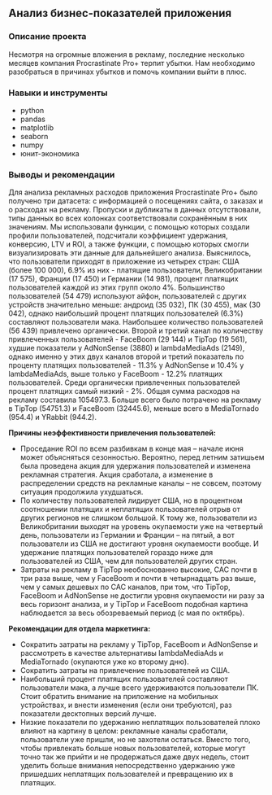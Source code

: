 ## Анализ бизнес-показателей приложения

### Описание проекта
Несмотря на огромные вложения в рекламу, последние несколько месяцев компания Procrastinate Pro+ терпит убытки. Нам необходимо разобраться в причинах убытков и помочь компании выйти в плюс.

### Навыки и инструменты
+ python
+ pandas
+ matplotlib
+ seaborn
+ numpy
+ юнит-экономика

### Выводы и рекомендации
Для анализа рекламных расходов приложения Procrastinate Pro+ было получено три датасета: с информацией о посещениях сайта, о заказах и о расходах на рекламу. Пропуски и дубликаты в данных отсутствовали, типы данных во всех колонках соответствовали сохранённым в них значениям. Мы использовали функции, с помощью которых создали профили пользователей, подсчитали коэффициент удержания, конверсию, LTV и ROI, а также функции, с помощью которых смогли визуализировать эти данные для дальнейшего анализа. Выяснилось, что пользователи приходят в приложение из четырех стран: США (более 100 000), 6.9% из них - платящие пользователи, Великобритании (17 575), Франции (17 450) и Германии (14 981), процент платящих пользователей каждой из этих групп около 4%. Большинство пользователей (54 479) используют айфон, пользователей с других устройств значительно меньше: андроид (35 032), ПК (30 455), мак (30 042), однако наибольший процент платящих пользователей (6.3%) составляют пользователи мака. Наибольшее количество пользователей (56 439) привлечено органически. Второй и третий канал по количеству привлеченных пользователей - FaceBoom (29 144) и TipTop (19 561), худшие показатели у AdNonSense (3880) и lambdaMediaAds (2149), однако именно у этих двух каналов второй и третий показатель по проценту платящих пользователей - 11.3% у AdNonSense и 10.4% у lambdaMediaAds, выше только у FaceBoom - 12.2% платящих пользователей. Среди органически привлеченных пользователей процент платящих самый низкий - 2%. Общая сумма расходов на рекламу составила 105497.3. Больше всего было потрачено на рекламу в TipTop (54751.3) и FaceBoom (32445.6), меньше всего в MediaTornado (954.4) и YRabbit (944.2).

**Причины неэффективности привлечения пользователей:**

+ Проседание ROI по всем разбивкам в конце мая – начале июня может объясняться сезонностью. Вероятно, перед летним затишьем была проведена акция для удержания пользователей и изменена рекламная стратегия. Акция сработала, а изменение в распределении средств на рекламные каналы – не совсем, поэтому ситуация продолжила ухудшаться.
+ По количеству пользователей лидирует США, но в процентном соотношении платящих и неплатящих пользователей отрыв от других регионов не слишком большой. К тому же, пользователи из Великобритании выходят на уровень окупаемости уже на четвертый день, пользователи из Германии и Франции – на пятый, а вот пользователи из США не достигают уровня окупаемости вообще. И удержание платящих пользователей гораздо ниже для пользователей из США, чем для пользователей других стран.
+ Затраты на рекламу в TipTop необоснованно высокие, CAC почти в три раза выше, чем у FaceBoom и почти в четырнадцать раз выше, чем у самых дешевых по CAC каналов, при том, что TipTop, FaceBoom и AdNonSense не достигли уровня окупаемости ни разу за весь горизонт анализа, и у TipTop и FaceBoom подобная картина наблюдается за весь обозреваемый период (с мая по октябрь).

**Рекомендации для отдела маркетинга:**

+ Сократить затраты на рекламу у TipTop, FaceBoom и AdNonSense и рассмотреть в качестве альтернативы IambdaMediaAds и MediaTornado (окупаются уже ко второму дню).
+ Сократить затраты на привлечение пользователей из США.
+ Наибольший процент платящих пользователей составляют пользователи мака, а лучше всего удерживаются пользователи ПК. Стоит обратить внимание на приложение на мобильных устройствах, и внести изменения (если они требуются), раз показатели десктопных версий лучше.
+ Низкие показатели по удержанию неплатящих пользователей плохо влияют на картину в целом: рекламные каналы сработали, пользователи уже пришли, но не захотели остаться. Вместо того, чтобы привлекать больше новых пользователей, которые могут точно так же прийти и не продержаться даже двух недель, стоит уделить больше внимания непосредственно удержанию уже пришедших неплатящих пользователей и превращению их в платящих.
